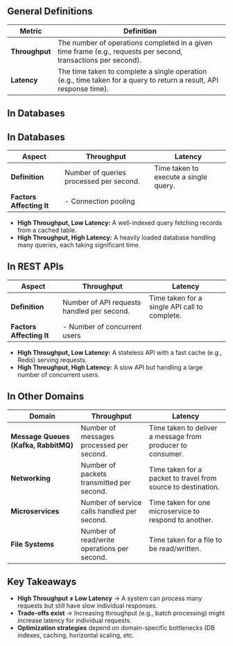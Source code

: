 ## **General Definitions**

| Metric         | Definition                                                                                                          |
| -------------- | ------------------------------------------------------------------------------------------------------------------- |
| **Throughput** | The number of operations completed in a given time frame (e.g., requests per second, transactions per second).      |
| **Latency**    | The time taken to complete a single operation (e.g., time taken for a query to return a result, API response time). |


## **In Databases**

## **In Databases**

|Aspect|Throughput|Latency|
|---|---|---|
|**Definition**|Number of queries processed per second.|Time taken to execute a single query.|
|**Factors Affecting It**|- Connection pooling||
- **High Throughput, Low Latency:** A well-indexed query fetching records from a cached table.
- **High Throughput, High Latency:** A heavily loaded database handling many queries, each taking significant time.

## **In REST APIs**

| Aspect                   | Throughput                                 | Latency                                       |
| ------------------------ | ------------------------------------------ | --------------------------------------------- |
| **Definition**           | Number of API requests handled per second. | Time taken for a single API call to complete. |
| **Factors Affecting It** | - Number of concurrent users               |                                               |
- **High Throughput, Low Latency:** A stateless API with a fast cache (e.g., Redis) serving requests.
- **High Throughput, High Latency:** A slow API but handling a large number of concurrent users.

## **In Other Domains**

| Domain                               | Throughput                                  | Latency                                                       |
| ------------------------------------ | ------------------------------------------- | ------------------------------------------------------------- |
| **Message Queues (Kafka, RabbitMQ)** | Number of messages processed per second.    | Time taken to deliver a message from producer to consumer.    |
| **Networking**                       | Number of packets transmitted per second.   | Time taken for a packet to travel from source to destination. |
| **Microservices**                    | Number of service calls handled per second. | Time taken for one microservice to respond to another.        |
| **File Systems**                     | Number of read/write operations per second. | Time taken for a file to be read/written.                     |
## **Key Takeaways**

- **High Throughput ≠ Low Latency** → A system can process many requests but still have slow individual responses.
- **Trade-offs exist** → Increasing throughput (e.g., batch processing) might increase latency for individual requests.
- **Optimization strategies** depend on domain-specific bottlenecks (DB indexes, caching, horizontal scaling, etc.